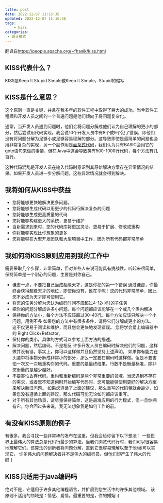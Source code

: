 ```yaml
---
title: post
date: 2022-12-07 11:16:38
updated: 2022-12-07 11:16:38
tags:
    - kiss
categories:
 - 设计模式
---
```


翻译自<https://people.apache.org/~fhanik/kiss.html>

## KISS代表什么？

KISS是Keep It Stupid Simple或Keep It Simple，Stupid的缩写

## KISS是什么意思？

这个原则一直是关键，并且在我多年的软件工程中取得了巨大的成功。当今软件工程师和开发人员之间的一个普遍问题是他们倾向于将问题复杂化。

通常，当开发人员遇到问题时，他们会将问题分解成他们认为自己理解的更小的部分，然后尝试用代码实现。我会说10个开发人员中有8个或9个犯了错误，即他们没有将问题分解为足够小或足够容易理解的部分。这导致即使是最简单的问题也会用非常复杂的实现，另一个副作用是[面条式代码](https://www.zhihu.com/question/37791607)，我们认为只有BASIC会用它的goto语句来做的事情，但在Java中这会导致类有500-1000行代码，每个方法有几百行。

这种代码混乱是开发人员在输入代码时意识到其原始解决方案存在异常情况的结果。如果开发人员进一步分解问题，这些异常情况就会得到解决。

## 我将如何从KISS中获益

* 您将能够更快地解决更多问题。
* 您将能够生成代码以用更少的代码行解决复杂的问题
* 您将能够生成更高质量的代码
* 您将能够构建更大的系统，更易于维护
* 当新需求到来时，您的代码库将更加灵活、更易于扩展、修改或重构
* 你将能够实现比你想象的更多
* 您将能够在大型开发团队和大型项目中工作，因为所有代码都非常简单

## 我如何将KISS原则应用到我的工作中

需要采取几个步骤，非常简单，但对某些人来说可能具有挑战性。听起来很简单，保持简单是一个耐心的问题，主要是对你自己。

* 谦虚一点，不要把自己当成超级天才，这是你犯的第一个错误
    通过谦虚，你最终会获得超级天才的地位，即使你没有，谁在乎呢！您的代码非常简单，因此您不必成为天才即可使用它。
* 将您的任务分解为您认为编码时间不应超过4-12小时的子任务
* 把你的问题分解成许多小问题。每个问题都应该能够在一个或几个类内解决
* 保持你的方法小，每个方法不应该超过30-40行。每个方法应该只解决一个小问题，用例不多
    如果您的方法中有很多条件，请将它们分解成更小的方法。
    这不仅更易于阅读和维护，而且您会更快地发现错误。
    您将学会爱上编辑器中的 Right Click+Refactor。
* 保持你的类小，具体的方式可以参考上面方法的描述。
* 解决问题，然后编码。不是相反
许多开发人员在编码时解决他们的问题，这样做并没有错。事实上，你可以这样做并且仍然坚持上述声明。
如果你有能力在头脑中将事物分解成非常小的部分，那么一定要在编码时这样做。但是不要害怕一次又一次地重构你的代码。重要的是最终结果，行数不是衡量标准，除非您衡量的是越少越好。
* 不要害怕丢弃代码。重构和重新编码是两个非常重要的领域。当您遇到不存在的需求，或者您不知道何时开始编写代码时，您可能能够使用更好的解决方案来解决新旧问题。
如果您遵循了上面的建议，那么重写的代码量就会最少，如果您没有遵循上面的建议，那么代码可能无论如何都应该重写。
* 对于所有其他场景，请尽量保持简单，这是最难应用的行为模式，但一旦你拥有它，你会回过头来说，我无法想象我是如何工作的前。

## 有没有KISS原则的例子

有很多，我会寻找一些非常棒的发布在这里。但我会给你留下以下想法：
一些世界上最伟大的算法总是代码行最少的算法。当我们浏览代码行时，我们可以很容易地理解它们。该算法的创新者将问题分解，直到它很容易理解以至于他/她可以实现它。
许多伟大的问题解决者并不是伟大的编码员，但他们却产生了伟大的代码！

## KISS只适用于java编码吗

绝对不是，它适用于许多其他编程语言，并扩展到您生活中的许多其他领域。
该原则不适用的领域是：情感、爱情，最重要的是，你的婚姻 :)
